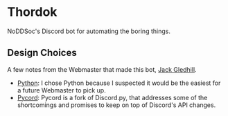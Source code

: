 # Thordok

NoDDSoc's Discord bot for automating the boring things.

## Design Choices

A few notes from the Webmaster that made this bot, [Jack Gledhill](https://github.com/Jack-Gledhill).

- [Python](https://python.org): I chose Python because I suspected it would be the easiest for a future Webmaster to pick up. 
- [Pycord](https://pycord.dev): Pycord is a fork of Discord.py, that addresses some of the shortcomings and promises to keep on top of Discord's API changes.